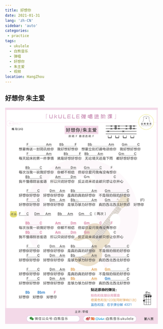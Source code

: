 ```yaml
---
title: 好想你
date: 2021-01-31
lang: 'zh-CN'
sidebar: 'auto'
categories:
 - practice
tags: 
  - ukulele 
  - 白熊音乐 
  - 弹唱 
  - 好想你
  - 朱主爱
  - 视频
location: HangZhou
---
```



<iFrameContent></iFrameContent>

## 好想你 朱主爱
![](/ukuleleTutorial/lesson1/1_8_1.png) 